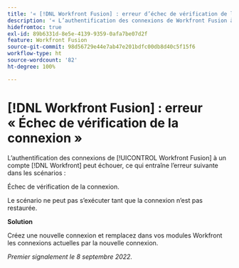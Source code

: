 ```yaml
---
title: '« [!DNL Workfront Fusion] : erreur d’échec de vérification de la connexion. »'
description: '« L’authentification des connexions de Workfront Fusion à un compte Workfront peut échouer, ce qui entraîne l’erreur suivante dans les scénarios : échec de vérification de la connexion. »'
hidefromtoc: true
exl-id: 89b6331d-8e5e-4139-9359-0afa7be07d2f
feature: Workfront Fusion
source-git-commit: 98d56729e44e7ab47e201bdfc00db8d40c5f15f6
workflow-type: ht
source-wordcount: '82'
ht-degree: 100%

---
```


# [!DNL Workfront Fusion] : erreur « Échec de vérification de la connexion »

<!--This article is live by request for the workaround-->

L’authentification des connexions de [!UICONTROL Workfront Fusion] à un compte [!DNL Workfront] peut échouer, ce qui entraîne l’erreur suivante dans les scénarios :

Échec de vérification de la connexion.

Le scénario ne peut pas s’exécuter tant que la connexion n’est pas restaurée.

**Solution**

Créez une nouvelle connexion et remplacez dans vos modules Workfront les connexions actuelles par la nouvelle connexion.

_Premier signalement le 8 septembre 2022._
